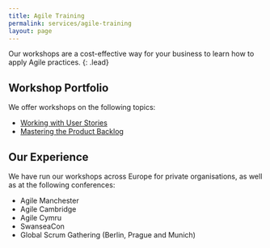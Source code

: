```yaml
---
title: Agile Training
permalink: services/agile-training
layout: page
---
```


Our workshops are a cost-effective way for your business to learn how to apply Agile practices.
{: .lead}

## Workshop Portfolio

We offer workshops on the following topics:

- [Working with User Stories](/our-workshops/working-with-user-stories.html)
- [Mastering the Product Backlog](/our-workshops/mastering-the-product-backlog.html)

## Our Experience

We have run our workshops across Europe for private organisations, as well as at the following conferences:

- Agile Manchester
- Agile Cambridge
- Agile Cymru
- SwanseaCon
- Global Scrum Gathering (Berlin, Prague and Munich)
